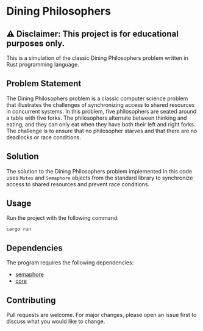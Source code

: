# Dining Philosophers

## **⚠️ Disclaimer: This project is for educational purposes only.**

This is a simulation of the classic Dining Philosophers problem written in Rust programming language.

## Problem Statement

The Dining Philosophers problem is a classic computer science problem that illustrates the challenges of synchronizing access to shared resources in concurrent systems. In this problem, five philosophers are seated around a table with five forks. The philosophers alternate between thinking and eating, and they can only eat when they have both their left and right forks. The challenge is to ensure that no philosopher starves and that there are no deadlocks or race conditions.

## Solution

The solution to the Dining Philosophers problem implemented in this code uses `Mutex` and `Semaphore` objects from the standard library to synchronize access to shared resources and prevent race conditions.

## Usage

Run the project with the following command:


```
cargo run
```

## Dependencies

The program requires the following dependencies:

- [semaphore](https://crates.io/crates/semaphore)
- [core](https://doc.rust-lang.org/core/)

## Contributing

Pull requests are welcome. For major changes, please open an issue first to discuss what you would like to change.
